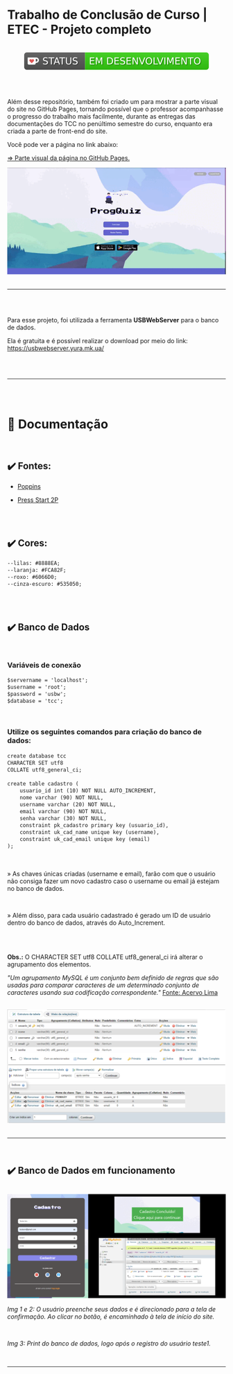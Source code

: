 # Trabalho de Conclusão de Curso | ETEC - Projeto completo 

<br>

<center><img src="./src/assets/imgs/readme/green.svg"></center>

<br><br>

Além desse repositório, também foi criado um para mostrar a parte visual do site no GitHub Pages, tornando possível que o professor acompanhasse o progresso do trabalho mais facilmente, durante as entregas das documentações do TCC no penúltimo semestre do curso, enquanto era criada a parte de front-end do site.

Você pode ver a página no link abaixo: 

[⇒ Parte visual da página no GitHub Pages.](https://geovanaborba.github.io/TCC-website/)

<center><img src="./src/assets/imgs/readme/gif_index.gif"></center>

<br>

<hr>

<br><br>


Para esse projeto, foi utilizada a ferramenta **USBWebServer** para o banco de dados. 

Ela é gratuita e é possível realizar o download por meio do link: <https://usbwebserver.yura.mk.ua/>

<br><br>

<hr>

<br><br>

# 📂 Documentação 


<br>

## ✔️ Fontes: 

* [Poppins](https://fonts.google.com/specimen/Poppins?query=poppins)

* [Press Start 2P](https://fonts.google.com/specimen/Press+Start+2P?query=press+start)

<br><br>

## ✔️ Cores: 

    --lilas: #8888EA;
    --laranja: #FCA82F;
    --roxo: #6066D0;
    --cinza-escuro: #535050;

<br><br>

## ✔️ Banco de Dados
<br>

### Variáveis de conexão

    $servername = 'localhost';
    $username = 'root';
    $password = 'usbw';
    $database = 'tcc';

<br>

### Utilize os seguintes comandos para criação do banco de dados: 

    create database tcc
    CHARACTER SET utf8
    COLLATE utf8_general_ci;

    create table cadastro (
        usuario_id int (10) NOT NULL AUTO_INCREMENT,
        nome varchar (90) NOT NULL,
        username varchar (20) NOT NULL,
        email varchar (90) NOT NULL,
        senha varchar (30) NOT NULL,
        constraint pk_cadastro primary key (usuario_id),
        constraint uk_cad_name unique key (username),
        constraint uk_cad_email unique key (email)
    );


<br><br>
» As chaves únicas criadas (username e email), farão com que o usuário não consiga fazer um novo cadastro caso o username ou email já estejam no banco de dados. 

<br>

» Além disso, para cada usuário cadastrado é gerado um ID de usuário dentro do banco de dados, através do Auto_Increment. 

<br><br>

**Obs.:** O CHARACTER SET utf8 COLLATE utf8_general_ci irá alterar o agrupamento dos elementos. 

*"Um agrupamento MySQL é um conjunto bem definido de regras que são usadas para comparar caracteres de um determinado conjunto de caracteres usando sua codificação correspondente."* [Fonte: Acervo Lima](https://acervolima.com/o-que-e-agrupamento-e-conjunto-de-caracteres-no-mysql/#:~:text=Um%20agrupamento%20MySQL%20%C3%A9%20um,caracteres%20usando%20sua%20codifica%C3%A7%C3%A3o%20correspondente.)

<br>

<center><img src="./src/assets/imgs/readme/estrutura_BD.png"></center>

<br>

<hr>

<br>

## ✔️ Banco de Dados em funcionamento 

<br>

<img src="./src/assets/imgs/readme/funcionamento-cadastro.png">

<br>

*Img 1 e 2: O usuário preenche seus dados e é direcionado para a tela de confirmação. Ao clicar no botão, é encaminhado à tela de início do site.*

<br>

*Img 3: Print do banco de dados, logo após o registro do usuário teste1.*

<br>

<hr>








